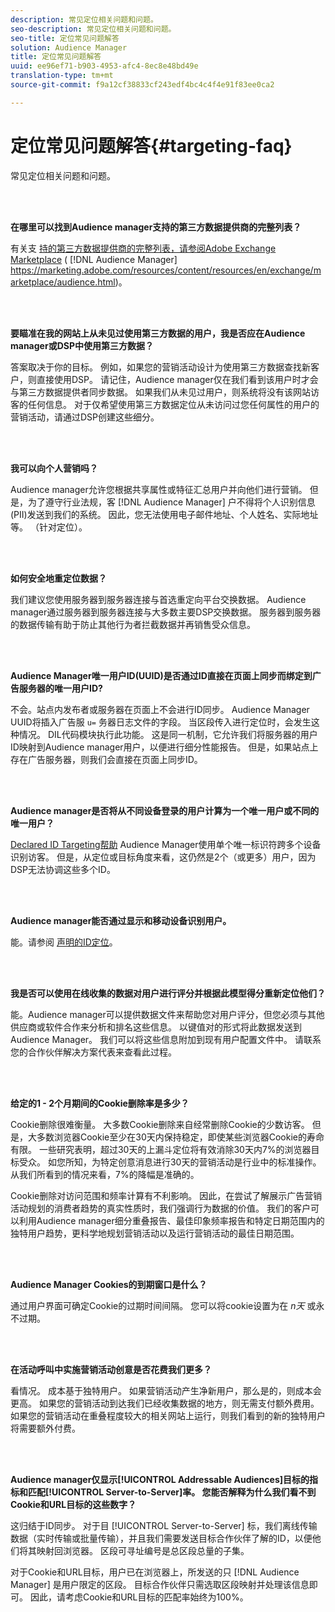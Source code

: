 ```yaml
---
description: 常见定位相关问题和问题。
seo-description: 常见定位相关问题和问题。
seo-title: 定位常见问题解答
solution: Audience Manager
title: 定位常见问题解答
uuid: ee96ef71-b903-4953-afc4-8ec8e48bd49e
translation-type: tm+mt
source-git-commit: f9a12cf38833cf243edf4bc4c4f4e91f83ee0ca2

---
```



# 定位常见问题解答{#targeting-faq}

常见定位相关问题和问题。

<br> 

<!-- 

faq_targeting.xml

 -->

**在哪里可以找到Audience manager支持的第三方数据提供商的完整列表？**

有关支 [持的第三方数据提供商的完整列表，请参阅Adobe Exchange Marketplace](https://marketing.adobe.com/resources/content/resources/en/exchange/marketplace/audience.html) ( [!DNL Audience Manager] https://marketing.adobe.com/resources/content/resources/en/exchange/marketplace/audience.html)。

<br> 

**要瞄准在我的网站上从未见过使用第三方数据的用户，我是否应在Audience manager或DSP中使用第三方数据？**

答案取决于你的目标。 例如，如果您的营销活动设计为使用第三方数据查找新客户，则直接使用DSP。 请记住，Audience manager仅在我们看到该用户时才会与第三方数据提供者同步数据。 如果我们从未见过用户，则系统将没有该网站访客的任何信息。 对于仅希望使用第三方数据定位从未访问过您任何属性的用户的营销活动，请通过DSP创建这些细分。

<br> 

**我可以向个人营销吗？**

Audience manager允许您根据共享属性或特征汇总用户并向他们进行营销。 但是，为了遵守行业法规，客 [!DNL Audience Manager] 户不得将个人识别信息(PII)发送到我们的系统。 因此，您无法使用电子邮件地址、个人姓名、实际地址等。 （针对定位）。

<br> 

**如何安全地重定位数据？**

我们建议您使用服务器到服务器连接与首选重定向平台交换数据。 Audience manager通过服务器到服务器连接与大多数主要DSP交换数据。 服务器到服务器的数据传输有助于防止其他行为者拦截数据并再销售受众信息。

<br> 

**Audience Manager唯一用户ID(UUID)是否通过ID直接在页面上同步而绑定到广告服务器的唯一用户ID?**

不会。站点内发布者或服务器在页面上不会进行ID同步。 Audience Manager UUID将插入广告服 `u=` 务器日志文件的字段。 当区段传入进行定位时，会发生这种情况。 DIL代码模块执行此功能。 这是同一机制，它允许我们将服务器的用户ID映射到Audience manager用户，以便进行细分性能报告。 但是，如果站点上存在广告服务器，则我们会直接在页面上同步ID。

<br> 

**Audience manager是否将从不同设备登录的用户计算为一个唯一用户或不同的唯一用户？**

[Declared ID Targeting帮助](../features/declared-ids.md#declared-id-targeting) Audience Manager使用单个唯一标识符跨多个设备识别访客。 但是，从定位或目标角度来看，这仍然是2个（或更多）用户，因为DSP无法协调这些多个ID。

<br> 

**Audience manager能否通过显示和移动设备识别用户。**

能。请参阅 [声明的ID定位](../features/declared-ids.md#declared-id-targeting)。

<br> 

**我是否可以使用在线收集的数据对用户进行评分并根据此模型得分重新定位他们？**

能。Audience manager可以提供数据文件来帮助您对用户评分，但您必须与其他供应商或软件合作来分析和排名这些信息。 以键值对的形式将此数据发送到Audience Manager。 我们可以将这些信息附加到现有用户配置文件中。 请联系您的合作伙伴解决方案代表来查看此过程。

<br> 

**给定的1 - 2个月期间的Cookie删除率是多少？**

Cookie删除很难衡量。 大多数Cookie删除来自经常删除Cookie的少数访客。 但是，大多数浏览器Cookie至少在30天内保持稳定，即使某些浏览器Cookie的寿命有限。 一些研究表明，超过30天的上漏斗定位将有效消除30天内7%的浏览器目标受众。 如您所知，为特定创意消息进行30天的营销活动是行业中的标准操作。 从我们所看到的情况来看，7%的降幅是准确的。

Cookie删除对访问范围和频率计算有不利影响。 因此，在尝试了解展示广告营销活动规划的消费者趋势的真实性质时，我们强调行为数据的价值。 我们的客户可以利用Audience manager细分重叠报告、最佳印象频率报告和特定日期范围内的独特用户趋势，更科学地规划营销活动以及运行营销活动的最佳日期范围。

<br> 

**Audience Manager Cookies的到期窗口是什么？**

通过用户界面可确定Cookie的过期时间间隔。 您可以将cookie设置为在 *n天* 或永不过期。

<br> 

**在活动呼叫中实施营销活动创意是否花费我们更多？**

看情况。 成本基于独特用户。 如果营销活动产生净新用户，那么是的，则成本会更高。 如果您的营销活动到达我们已经收集数据的地方，则无需支付额外费用。 如果您的营销活动在重叠程度较大的相关网站上运行，则我们看到的新的独特用户将需要额外付费。

<br> 

**Audience manager仅显示[!UICONTROL Addressable Audiences]目标的指标和匹配[!UICONTROL Server-to-Server]率。 您能否解释为什么我们看不到Cookie和URL目标的这些数字？**

这归结于ID同步。 对于目 [!UICONTROL Server-to-Server] 标，我们离线传输数据（实时传输或批量传输），并且我们需要发送目标合作伙伴了解的ID，以便他们将其映射回浏览器。 区段可寻址编号是总区段总量的子集。

对于Cookie和URL目标，用户已在浏览器上，所发送的只 [!DNL Audience Manager] 是用户限定的区段。 目标合作伙伴只需选取区段映射并处理该信息即可。 因此，请考虑Cookie和URL目标的匹配率始终为100%。
